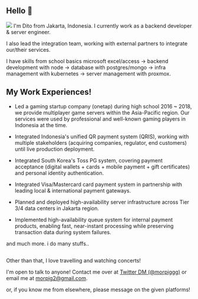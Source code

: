 ## Hello 👋
<img src="https://log-collector.30degrees2.workers.dev/hello.png"/></a>
I'm Dito from Jakarta, Indonesia. I currently work as a backend developer & server engineer.

I also lead the integration team, working with external partners to integrate our/their services.

I have skills from school basics microsoft excel/access -> backend development with node -> database with postgres/mongo -> infra management with kubernetes -> server management with proxmox.

## My Work Experiences!
- Led a gaming startup company (onetap) during high school 2016 ~ 2018, we provide multiplayer game servers within the Asia-Pacific region. Our services were used by professional and well-known gaming players in Indonesia at the time.

- Integrated Indonesia's unified QR payment system (QRIS), working with multiple stakeholders (acquiring companies, regulator, end customers) until live production deployment.

- Integrated South Korea's Toss PG system, covering payment acceptance (digital wallets + cards + mobile payment + gift certificates) and personal identity authentication.

- Integrated Visa/Mastercard card payment system in partnership with leading local & international payment gateways.

- Planned and deployed high-availability server infrastructure across Tier 3/4 data centers in Jakarta region.

- Implemented high-availability queue system for internal payment products, enabling fast, near-instant processing while preserving transaction data during system failures.

and much more. i do many stuffs..

##

Other than that, I love travelling and watching concerts!

I'm open to talk to anyone! Contact me over at [Twitter DM (@morpiggg)](https://twitter.com/morpiggg) or email me at 
morpig2@gmail.com.

or, if you know me from elsewhere, please message on the given platforms!
